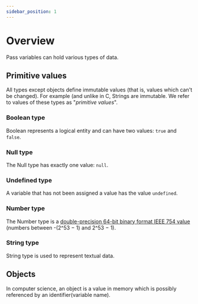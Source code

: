 ```yaml
---
sidebar_position: 1
---
```

# Overview

Pass variables can hold various types of data.
## Primitive values

All types except objects define immutable values (that is, values which can't be changed). For example (and unlike in C, Strings are immutable. We refer to values of these types as "_primitive values_".

### Boolean type

Boolean represents a logical entity and can have two values:  `true` and  `false`. 

### Null type

The Null type has exactly one value:  `null`.

### Undefined type

A variable that has not been assigned a value has the value  `undefined`. 

### Number type
The Number type is a [double-precision 64-bit binary format IEEE 754 value](https://en.wikipedia.org/wiki/Double_precision_floating-point_format) (numbers between -(2^53 − 1) and 2^53 − 1).

### String type
String type is used to represent textual data.

## Objects

In computer science, an object is a value in memory which is possibly referenced by an  identifier(variable name).

